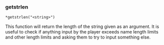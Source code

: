 ### getstrlen
```
*getstrlen("<string>")
```

This function will return the length of the string given as an argument. It is
useful to check if anything input by the player exceeds name length limits and
other length limits and asking them to try to input something else.
